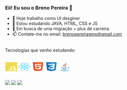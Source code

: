 ### Eii! Eu sou o Breno Pereira 👋

- 🔭 Hoje trabalho como UI desginer
- 🌱 Estou estudando JAVA, HTML, CSS e JS
- 🧐 Em busca de uma migração + plus de carreira.
- 📫 Contate-me no email: brenopereiragms@gmail.com

##

Tecnologias que venho estudando: <br>
<div style="display: inline_block"><br>
  <img align="center" alt="Breno-Js" height="30" width="40" src="https://raw.githubusercontent.com/devicons/devicon/master/icons/javascript/javascript-plain.svg">
  <img align="center" alt="Breno-React" height="30" width="40" src="https://raw.githubusercontent.com/devicons/devicon/master/icons/react/react-original.svg">
  <img align="center" alt="Breno-HTML" height="30" width="40" src="https://raw.githubusercontent.com/devicons/devicon/master/icons/html5/html5-original.svg">
  <img align="center" alt="Breno-CSS" height="30" width="40" src="https://raw.githubusercontent.com/devicons/devicon/master/icons/css3/css3-original.svg">
  <img align="center" alt="Breno-CSS" height="30" width="40" src="https://raw.githubusercontent.com/devicons/devicon/master/icons/java/java-original.svg">
  
</div>

##

<div> 
  <a href="https://www.instagram.com/brenoitalop/" target="_blank"><img src="https://img.shields.io/badge/-Instagram-%23E4405F?style=for-the-badge&logo=instagram&logoColor=white" target="_blank"></a>
  <a href = "mailto:brenopereiragms@gmail.com"><img src="https://img.shields.io/badge/-Gmail-%23333?style=for-the-badge&logo=gmail&logoColor=white" target="_blank"></a>
  <a href="https://www.linkedin.com/in/breno-pereiraa/" target="_blank"><img src="https://img.shields.io/badge/-LinkedIn-%230077B5?style=for-the-badge&logo=linkedin&logoColor=white" target="_blank"></a>
</div>
